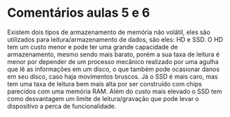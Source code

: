# Comentários aulas 5 e 6

Existem dois tipos de armazenamento de memória não volátil, eles são utilizados para leitura/armazenamento de dados, são eles: HD e SSD. O HD tem um custo menor e pode ter uma grande capacidade de armazenamento, mesmo sendo mais barato, porém a sua taxa de leitura é menor por depender de um processo mecânico realizado por uma agulha que lê as informações em um disco, o que também pode ocasionar danos em seu disco, caso haja movimentos bruscos.
Já o SSD é mais caro, mas tem uma taxa de leitura bem mais alta por ser construído com chips parecidos com uma memória RAM. Além do custo mais elevado o SSD tem como desvantagem um limite de leitura/gravação que pode levar o dispositivo a perca de funcionalidade.
